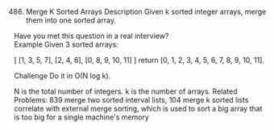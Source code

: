 486. Merge K Sorted Arrays
Description
Given k sorted integer arrays, merge them into one sorted array.

Have you met this question in a real interview?  
Example
Given 3 sorted arrays:

[
  [1, 3, 5, 7],
  [2, 4, 6],
  [0, 8, 9, 10, 11]
]
return [0, 1, 2, 3, 4, 5, 6, 7, 8, 9, 10, 11].

Challenge
Do it in O(N log k).

N is the total number of integers.
k is the number of arrays.
Related Problems: 839 merge two sorted interval lists, 104 merge k sorted lists 
correlate with external merge sorting, which is used to sort a big array that is too big for a single machine's memory
